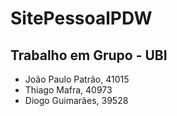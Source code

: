 # SitePessoalPDW

## Trabalho em Grupo - UBI

- João Paulo Patrão, 41015
- Thiago Mafra, 40973
- Diogo Guimarães, 39528

